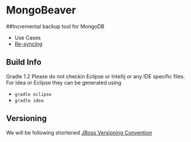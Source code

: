 # MongoBeaver


##Incremental backup tool for MongoDB
* Use Cases
 * [Re-syncing](http://www.kchodorow.com/blog/2010/10/14/getting-to-know-your-oplog/) 

## Build Info
Gradle 1.2
Please do not checkin Eclipse or Intellij or any IDE specific files.  For Idea or Eclipse they
can be generated using
* `gradle eclipse`
* `gradle idea`

## Versioning
We will be following shortened [JBoss Versioning Convention](https://community.jboss.org/wiki/JBossProjectVersioning?_sscc=t)
